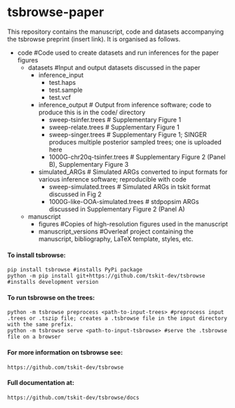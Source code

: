 # tsbrowse-paper
This repository contains the manuscript, code and datasets accompanying the tsbrowse preprint (insert link). It is organised as follows.  
- code #Code used to create datasets and run inferences for the paper figures
    - datasets #Input and output datasets discussed in the paper 
        - inference_input
            - test.haps
            - test.sample
            - test.vcf
        - inference_output # Output from inference software; code to produce this is in the code/ directory
            - sweep-tsinfer.trees       # Supplementary Figure 1
            - sweep-relate.trees        # Supplementary Figure 1
            - sweep-singer.trees        # Supplementary Figure 1; SINGER produces multiple posterior sampled trees; one is uploaded here 
            - 1000G-chr20q-tsinfer.trees  # Supplementary Figure 2 (Panel B), Supplementary Figure 3
        - simulated_ARGs # Simulated ARGs converted to input formats for various inference software; reproducible with code
            - sweep-simulated.trees     # Simulated ARGs in tskit format discussed in Fig 2
            - 1000G-like-OOA-simulated.trees  # stdpopsim ARGs discussed in Supplementary Figure 2 (Panel A)
    - manuscript
        - figures #Copies of high-resolution figures used in the manuscript
        - manuscript_versions #Overleaf project containing the manuscript, bibliography, LaTeX template, styles, etc.

#### To install tsbrowse:  
    pip install tsbrowse #installs PyPi package  
    python -m pip install git+https://github.com/tskit-dev/tsbrowse #installs development version  
  
#### To run tsbrowse on the trees:  
    python -m tsbrowse preprocess <path-to-input-trees> #preprocess input .trees or .tszip file; creates a .tsbrowse file in the input directory with the same prefix.  
    python -m tsbrowse serve <path-to-input-tsbrowse> #serve the .tsbrowse file on a browser  
  
#### For more information on tsbrowse see: 
    https://github.com/tskit-dev/tsbrowse  
#### Full documentation at: 
    https://github.com/tskit-dev/tsbrowse/docs  
